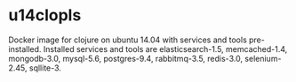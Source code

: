 # u14clopls
Docker image for clojure on ubuntu 14.04 with services and tools pre-installed.
Installed services and tools are elasticsearch-1.5, memcached-1.4, mongodb-3.0, mysql-5.6, postgres-9.4, rabbitmq-3.5, redis-3.0, selenium-2.45, sqllite-3.
